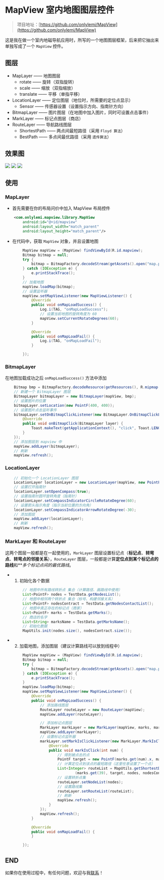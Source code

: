 # MapView 室内地图图层控件

> 项目地址：[https://github.com/onlylemi/MapView](https://github.com/onlylemi/MapView)

这是我在做一个室内地磁导航应用时，所写的一个地图图层框架，后来把它抽出来单独写成了一个 `MapView` 控件。

## 图层

* MapLayer —— 地图图层
	* rotate —— 旋转（双指旋转）
	* scale —— 缩放（双指缩放）
	* translate —— 平移（单指平移）
* LocationLayer —— 定位图层（地位时，所需要的定位点显示）
	* Sensor —— 传感器设置（设置指示方向、指南针方向）
* BitmapLayer —— 图片图层（在地图中加入图片，同时可设置点击事件）
* MarkLayer —— 标记点图层（商店）
* RouteLayer —— 导航路线图层
	* ShortestPath —— 两点间最短路径（采用 `Floyd 算法`）
	* BestPath —— 多点间最优路径（采用 `遗传算法`）

## 效果图

![](hhttps://raw.githubusercontent.com/onlylemi/res/master/android_mapview_1.gif)
![](hhttps://raw.githubusercontent.com/onlylemi/res/master/android_mapview_2.gif)
![](hhttps://raw.githubusercontent.com/onlylemi/res/master/android_mapview_3.gif)

## 使用

### MapLayer

* 首先需要在你的布局问价中加入 MapView 布局控件

```xml
	<com.onlylemi.mapview.library.MapView
        android:id="@+id/mapview"
        android:layout_width="match_parent"
        android:layout_height="match_parent"/>
```

* 在代码中，获取 `MapView` 对象，并且设置地图

```java
		MapView mapView = (MapView) findViewById(R.id.mapview);
    	Bitmap bitmap = null;
        try {
            bitmap = BitmapFactory.decodeStream(getAssets().open("map.png"));
        } catch (IOException e) {
            e.printStackTrace();
        }
        // 加载地图
        mapView.loadMap(bitmap);
        // 设置监听器
        mapView.setMapViewListener(new MapViewListener() {
            @Override
            public void onMapLoadSuccess() {
                Log.i(TAG, "onMapLoadSuccess");
                // 设置当前地图的旋转角度为 60
                mapView.setCurrentRotateDegrees(60);
            }

            @Override
            public void onMapLoadFail() {
                Log.i(TAG, "onMapLoadFail");
            }

        });
```

### BitmapLayer

在地图加载成功之后 `onMapLoadSuccess()` 方法中添加

```java
	Bitmap bmp = BitmapFactory.decodeResource(getResources(), R.mipmap.ic_launcher);
	// 新建一个 BitmapLayer 图层
    BitmapLayer bitmapLayer = new BitmapLayer(mapView, bmp);
    // 设置图片的位置
    bitmapLayer.setLocation(new PointF(400, 400));
    // 设置图片点击监听事件
    bitmapLayer.setOnBitmapClickListener(new BitmapLayer.OnBitmapClickListener() {
        @Override
        public void onBitmapClick(BitmapLayer layer) {
            Toast.makeText(getApplicationContext(), "click", Toast.LENGTH_SHORT).show();
        }
    });
    // 添加图层到 mapview 中
    mapView.addLayer(bitmapLayer);
    // 刷新
    mapView.refresh();
```

### LocationLayer

```java
	// 初始化一个 LocationLayer 图层
	LocationLayer locationLayer = new LocationLayer(mapView, new PointF(400, 400));
	// 设置打开指南针
    locationLayer.setOpenCompass(true);
    // 设置指南针圆环旋转角度（指南针）
    locationLayer.setCompassIndicatorCircleRotateDegree(60);
    // 设置箭头指示角度（指示当前位置的方向角）
    locationLayer.setCompassIndicatorArrowRotateDegree(-30);
    // 添加图层
    mapView.addLayer(locationLayer);
    // 刷新
    mapView.refresh();
```

### MarkLayer 和 RouteLayer

这两个图层一般都是在一起使用的，`MarkLayer` 图层设置标记点（**标记点**、**转弯点**、**转弯点的邻接关系**），`RouteLayer` 图层，一般都是计算**定位点到某个标记点的路线**和***多个标记点间的最优路线*。

* 1. 初始化各个数据

```java
		// 地图中所有路线转折点 集合（计算路径、画路线中使用）
		List<PointF> nodes = TestData.getNodesList();
		// 地图中相邻两个转折点 集合（标号、构建邻接关系）
        List<PointF> nodesContract = TestData.getNodesContactList();
        // 地图中真正存在的标记点（商家）
        List<PointF> marks = TestData.getMarks();
        // 商店的名字
        List<String> marksName = TestData.getMarksName();
        // 初始化数据
        MapUtils.init(nodes.size(), nodesContract.size());
```

* 2. 加载地图，添加图层（建议计算路线可以放到线程中）

```java
		MapView mapView = (MapView) findViewById(R.id.mapview);
        Bitmap bitmap = null;
        try {
            bitmap = BitmapFactory.decodeStream(getAssets().open("map.png"));
        } catch (IOException e) {
            e.printStackTrace();
        }
        mapView.loadMap(bitmap);
        mapView.setMapViewListener(new MapViewListener() {
            @Override
            public void onMapLoadSuccess() {
            	// 添加路线图层
                RouteLayer routeLayer = new RouteLayer(mapView);
                mapView.addLayer(routeLayer);

                // 添加标记点图层
                MarkLayer markLayer = new MarkLayer(mapView, marks, marksName);
                mapView.addLayer(markLayer);
                // 设置标记点监听器
                markLayer.setMarkIsClickListener(new MarkLayer.MarkIsClickListener() {
                    @Override
                    public void markIsClick(int num) {
                    	// 得到被点击的点
                        PointF target = new PointF(marks.get(num).x, marks.get(num).y);
                        // 计算定位点到该点的最短路径（这里任意设置了一个点）
                        List<Integer> routeList = MapUtils.getShortestDistanceBetweenTwoPoints
                                (marks.get(39), target, nodes, nodesContract);
                        // 设置转折点集
                        routeLayer.setNodeList(nodes);
                        // 设置路线集
                        routeLayer.setRouteList(routeList);
                        // 刷新
                        mapView.refresh();
                    }
                });
                mapView.refresh();
            }

            @Override
            public void onMapLoadFail() {
            }

        });
```

## END

如果你在使用过程中，有任何问题，欢迎与我[联系](http://onlylemi.github.io/about/)！